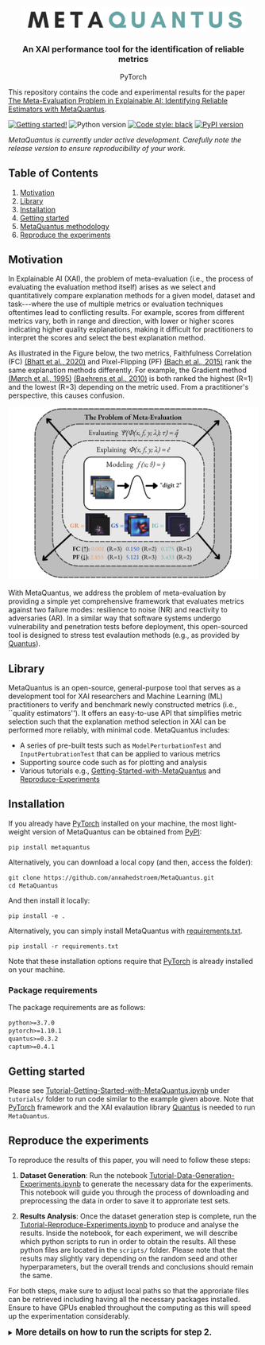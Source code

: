 <br/><br/>
<p align="center">
  <img width="450" src="logo.png">
</p>
<!--<h1 align="center"><b>MetaQuantus</b></h1>-->
<h3 align="center"><b>An XAI performance tool for the identification of reliable metrics</b></h3>
<p align="center">
  PyTorch
  
This repository contains the code and experimental results for the paper [The Meta-Evaluation Problem in Explainable AI: Identifying Reliable Estimators with MetaQuantus](https://arxiv.org/abs/2302.07265). 

[![Getting started!](https://colab.research.google.com/assets/colab-badge.svg)](anonymous)
![Python version](https://img.shields.io/badge/python-3.7%20%7C%203.8%20%7C%203.9-blue.svg)
[![Code style: black](https://img.shields.io/badge/code%20style-black-000000.svg)](https://github.com/psf/black)
[![PyPI version](https://badge.fury.io/py/metaquantus.svg)](https://badge.fury.io/py/metaquantus)
<!--[![Launch Tutorials](https://mybinder.org/badge_logo.svg)](anonymous)-->
<!--[![Python package](https://github.com/annahedstroem/MetaQuantus/actions/workflows/python-package.yml/badge.svg)](https://github.com/annahedstroem/MetaQuantus/actions/workflows/python-package.yml)-->

_MetaQuantus is currently under active development. Carefully note the release version to ensure reproducibility of your work._

## Table of Contents
1. [Motivation](#motivation)
2. [Library](#library)
3. [Installation](#installation)
4. [Getting started](#getting-started)
5. [MetaQuantus methodology](#metaquantus-methodology)
6. [Reproduce the experiments](#reproduce-the-experiments)
  
## Motivation

In Explainable AI (XAI), the problem of meta-evaluation (i.e., the process of evaluating the evaluation method itself) arises as we select and quantitatively compare explanation methods for a given model, dataset and task---where the use of multiple metrics or evaluation techniques oftentimes lead to conflicting results. For example, scores from different metrics vary, both in range and direction, with lower or higher scores indicating higher quality explanations, making it difficult for practitioners to interpret the scores and select the best explanation method. 

As illustrated in the Figure below, the two metrics, Faithfulness Correlation (FC) <a href="https://www.ijcai.org/Proceedings/2020/0417.pdf">(Bhatt et al., 2020)</a> and Pixel-Flipping (PF) <a href="https://journals.plos.org/plosone/article?id=10.1371/journal.pone.0130140">(Bach et al., 2015)</a> rank the same explanation methods differently. For example, the Gradient method <a href="https://ieeexplore.ieee.org/document/488997/">(Mørch et al., 1995)</a> <a href="https://www.jmlr.org/papers/volume11/baehrens10a/baehrens10a.pdf">(Baehrens et al., 2010)</a> is both ranked the highest (R=1) and the lowest (R=3) depending on the metric used. From a practitioner's perspective, this causes confusion.

</p>
<p align="center">
  <img width="600" src="fig1-cmnist.png">
</p>

With MetaQuantus, we address the problem of meta-evaluation by providing a simple yet comprehensive framework that evaluates metrics against two failure modes: resilience to noise (NR) and reactivity to adversaries (AR). In a similar way that software systems undergo vulnerability and penetration tests before deployment, this open-sourced tool is designed to stress test evalaution methods (e.g., as provided by <a href="https://github.com/understandable-machine-intelligence-lab/Quantus">Quantus</a>).

## Library

MetaQuantus is an open-source, general-purpose tool that serves as a development tool for XAI researchers and Machine Learning (ML) practitioners to verify and benchmark newly constructed metrics (i.e., ``quality estimators''). It offers an easy-to-use API that simplifies metric selection such that the explanation method selection in XAI can be performed more reliably, with minimal code. MetaQuantus includes:

- A series of pre-built tests such as `ModelPerturbationTest` and `InputPertubrationTest` that can be applied to various metrics
- Supporting source code such as for plotting and analysis
- Various tutorials e.g., [Getting-Started-with-MetaQuantus](anonymous) and [Reproduce-Experiments](anonymous)


## Installation

If you already have [PyTorch](https://pytorch.org/) installed on your machine, the most light-weight version of MetaQuantus can be obtained from [PyPI](https://pypi.org/project/metaquantus/):

```setup
pip install metaquantus
```

Alternatively, you can download a local copy (and then, access the folder):

```setup
git clone https://github.com/annahedstroem/MetaQuantus.git
cd MetaQuantus
```

And then install it locally:
```setup
pip install -e .
```

Alternatively, you can simply install MetaQuantus with [requirements.txt](https://github.com/understandable-machine-intelligence-lab/Quantus/blob/main/requirements.txt).

```setup
pip install -r requirements.txt
```

Note that these installation options require that [PyTorch](https://pytorch.org/) is already installed on your machine.

### Package requirements

The package requirements are as follows:
```
python>=3.7.0
pytorch>=1.10.1
quantus>=0.3.2
captum>=0.4.1
```

## Getting started

Please see [
Tutorial-Getting-Started-with-MetaQuantus.ipynb](https://github.com/annahedstroem/MetaQuantus/blob/main/tutorials/Tutorial-Getting-Started-with-MetaQuantus.ipynb) under `tutorials/` folder to run code similar to the example given above. Note that [PyTorch](https://pytorch.org/) framework and the XAI evalaution library [Quantus](https://github.com/understandable-machine-intelligence-lab/Quantus) is needed to run `MetaQuantus`. 

<!--## MetaQuantus methodology

Meta-evaluation of quality estimators is performed in 3 steps: (1) Perturbing, (2) Scoring and (3) Integrating. 
  1. **Perturbing.** A minor or disruptive perturbation is induced depending on the failure mode: NR or AR.
  2. **Scoring.** To assess each performance dimension, the estimator’s IAC and IEC scores are calculated. 
  3. **Integrating.** We combine the IAC and IEC scores to produce an MC score that summarises the estimator’s performance.

</p>
<p align="center">
  <img width="1000" src="fig4.png">
</p>-->

## Reproduce the experiments

To reproduce the results of this paper, you will need to follow these steps:

1. **Dataset Generation**: Run the notebook [
Tutorial-Data-Generation-Experiments.ipynb](https://github.com/annahedstroem/MetaQuantus/blob/main/tutorials/Tutorial-Data-Generation-Experiments.ipynb) to generate the necessary data for the experiments. This notebook will guide you through the process of downloading and preprocessing the data in order to save it to approriate test sets.

2. **Results Analysis**: Once the dataset generation step is complete, run the [Tutorial-Reproduce-Experiments.ipynb](https://github.com/annahedstroem/MetaQuantus/blob/main/tutorials/Tutorial-Reproduce-Experiments.ipynb) to produce and analyse the results. Inside the notebook, for each experiment, we will describe which python scripts to run in order to obtain the results. All these python files are located in the `scripts/` folder. Please note that the results may slightly vary depending on the random seed and other hyperparameters, but the overall trends and conclusions should remain the same.

For both steps, make sure to adjust local paths so that the approriate files can be retrieved including having all the necessary packages installed. Ensure to have GPUs enabled throughout the computing as this will speed up the experimentation considerably. 

<details>
<summary><b><big>More details on how to run the scripts for step 2.</big></b></summary>

In the second step, you have to run the python scripts for the respective experiment as listed below (it is also referenced in the notebook). Feel free to change the hyperparameters if you want to run similar experiments on other explanation methods, datasets or models. 

**Test**: Run a simple test that meta-evaluation work.
```bash
python3 run_test.py --dataset=ImageNet --K=3 --iters=2
```

**Application**: Run the benchmarking experiments (also used for category convergence analysis).
```bash
python3 run_benchmarking.py --dataset=MNIST --fname=f --K=5 --iters=3
python3 run_benchmarking.py --dataset=fMNIST --fname=f --K=5 --iters=3
python3 run_benchmarking.py --dataset=cMNIST --fname=f --K=5 --iters=3
```

**Application**: Run hyperparameter optimisation experiment.
```bash
python3 run_hp.py --dataset=MNIST --K=3 --iters=2
python3 run_hp.py --dataset=ImageNet --K=3 --iters=2
```

**Experiment**: Run the faithfulness ranking disagreement exercise.
```bash
python3 run_ranking.py --dataset=cMNIST --fname=f --K=5 --iters=3 --category=Faithfulness
```

**Sanity-Check**: Run sanity-checking exercise: L dependency.
```bash
python3 run_l_dependency.py --dataset=MNIST --K=5 --iters=3
python3 run_l_dependency.py --dataset=fMNIST --K=5 --iters=3
python3 run_l_dependency.py --dataset=cMNIST --K=5 --iters=3
```

**Sanity-Check**: Run sanity-checking exercise: adversarial estimators.
```bash
python3 run_hp.py --dataset=MNIST --K=3 --iters=2
python3 run_sanity_checks.py --dataset=ImageNet --K=3 --iters=2
```

</details>
